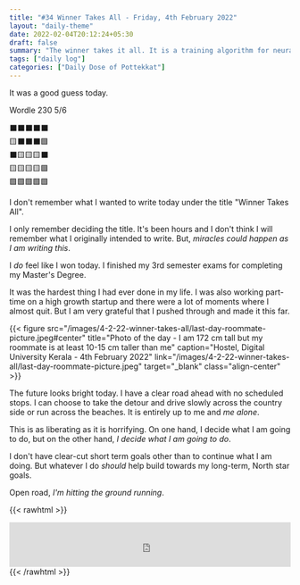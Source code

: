```yaml
---
title: "#34 Winner Takes All - Friday, 4th February 2022"
layout: "daily-theme"
date: 2022-02-04T20:12:24+05:30
draft: false
summary: "The winner takes it all. It is a training algorithm for neural networks."
tags: ["daily log"]
categories: ["Daily Dose of Pottekkat"]
---
```


It was a good guess today.

Wordle 230 5/6

⬛⬛⬛⬛⬛\
🟨⬛⬛⬛🟩\
⬛🟨🟨🟨⬛\
🟨🟨🟨🟨🟩\
🟩🟩🟩🟩🟩

I don't remember what I wanted to write today under the title "Winner Takes All".

I only remember deciding the title. It's been hours and I don't think I will remember what I originally intended to write. But, _miracles could happen as I am writing this_.

I _do_ feel like I won today. I finished my 3rd semester exams for completing my Master's Degree.

It was the hardest thing I had ever done in my life. I was also working part-time on a high growth startup and there were a lot of moments where I almost quit. But I am very grateful that I pushed through and made it this far.

{{< figure src="/images/4-2-22-winner-takes-all/last-day-roommate-picture.jpeg#center" title="Photo of the day - I am 172 cm tall but my roommate is at least 10-15 cm taller than me" caption="Hostel, Digital University Kerala - 4th February 2022" link="/images/4-2-22-winner-takes-all/last-day-roommate-picture.jpeg" target="_blank" class="align-center" >}}

The future looks bright today. I have a clear road ahead with no scheduled stops. I can choose to take the detour and drive slowly across the country side or run across the beaches. It is entirely up to me and _me alone_.

This is as liberating as it is horrifying. On one hand, I decide what I am going to do, but on the other hand, _I decide what I am going to do_.

I don't have clear-cut short term goals other than to continue what I am doing. But whatever I do _should_ help build towards my long-term, North star goals.

Open road, _I'm hitting the ground running_.

{{< rawhtml >}}
<iframe src="https://open.spotify.com/embed/track/3oEkrIfXfSh9zGnE7eBzSV?utm_source=generator&theme=0" width="100%" height="80" frameBorder="0" allowfullscreen="" allow="autoplay; clipboard-write; encrypted-media; fullscreen; picture-in-picture"></iframe>
{{< /rawhtml >}}

